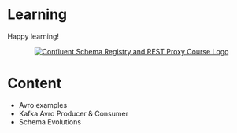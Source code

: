 # Learning


Happy learning!

<p align="center">
    <a href="https://www.udemy.com/confluent-schema-registry/?couponCode=GITHUB">
        <img src="https://i.imgur.com/kHNTGv3.jpg" alt="Confluent Schema Registry and REST Proxy Course Logo"/>
    </a>
</p>

# Content

 - Avro examples
 - Kafka Avro Producer & Consumer
 - Schema Evolutions
